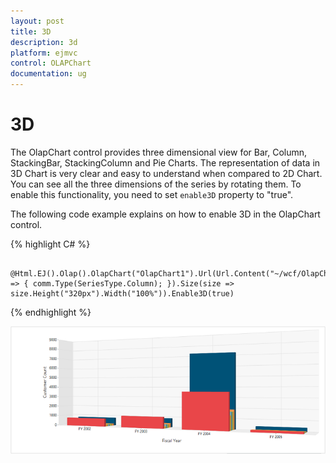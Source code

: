 ```yaml
---
layout: post
title: 3D
description: 3d
platform: ejmvc
control: OLAPChart
documentation: ug
---
```


# 3D

The OlapChart control provides three dimensional view for Bar, Column, StackingBar, StackingColumn and Pie Charts. The representation of data in 3D Chart is very clear and easy to understand when compared to 2D Chart. You can see all the three dimensions of the series by rotating them. To enable this functionality, you need to set `enable3D` property to "true".

The following code example explains on how to enable 3D in the OlapChart control.

{% highlight C# %}

      @Html.EJ().Olap().OlapChart("OlapChart1").Url(Url.Content("~/wcf/OlapChartService.svc")).Rotation(24).CommonSeriesOptions(comm => { comm.Type(SeriesType.Column); }).Size(size => size.Height("320px").Width("100%")).Enable3D(true)
       
{% endhighlight  %}


![](3DChart_images/3DChart_images1.png)


